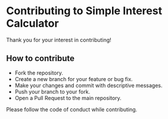 # Contributing to Simple Interest Calculator

Thank you for your interest in contributing!

## How to contribute

- Fork the repository.
- Create a new branch for your feature or bug fix.
- Make your changes and commit with descriptive messages.
- Push your branch to your fork.
- Open a Pull Request to the main repository.

Please follow the code of conduct while contributing.

